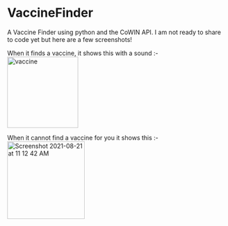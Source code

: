 # VaccineFinder

A Vaccine Finder using python and the CoWIN API. I am not ready to share to code yet but here are a few screenshots!

When it finds a vaccine, it shows this with a sound :-
<img width="163" alt="vaccine" src="https://user-images.githubusercontent.com/69293452/130312084-48e81b8b-6c28-4d51-b657-034857d1af39.png">

When it cannot find a vaccine for you it shows this :-
<img width="178" alt="Screenshot 2021-08-21 at 11 12 42 AM" src="https://user-images.githubusercontent.com/69293452/130312088-6a0ac31a-e91f-4181-931e-7c650de91e9c.png">


